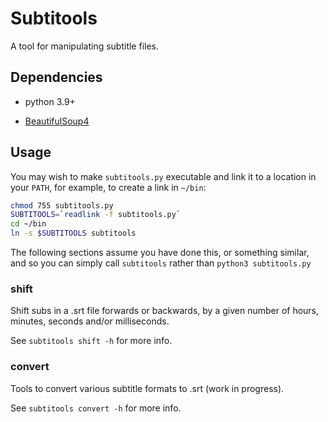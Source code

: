 # Subtitools

A tool for manipulating subtitle files.

## Dependencies

- python 3.9+

- [BeautifulSoup4](https://www.crummy.com/software/BeautifulSoup/bs4/doc/)

## Usage

You may wish to make `subtitools.py` executable and link it to a location in 
your `PATH`, for example, to create a link in `~/bin`:
```bash
chmod 755 subtitools.py
SUBTITOOLS=`readlink -f subtitools.py`
cd ~/bin
ln -s $SUBTITOOLS subtitools
```

The following sections assume you have done this, or something similar, and so 
you can simply call `subtitools` rather than `python3 subtitools.py`

### shift

Shift subs in a .srt file forwards or backwards, by a given number of hours, 
minutes, seconds and/or milliseconds.

See `subtitools shift -h` for more info.

### convert

Tools to convert various subtitle formats to .srt (work in progress).

See `subtitools convert -h` for more info.
